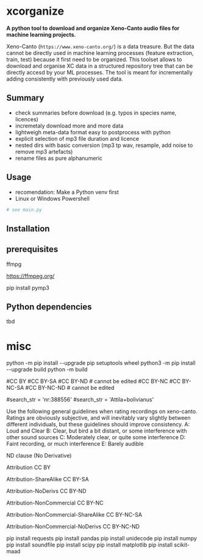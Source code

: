 # xcorganize
**A python tool to download and organize Xeno-Canto audio files for machine learning projects.**

Xeno-Canto (`https://www.xeno-canto.org/`) is a data treasure. But the data cannot be directly used in machine learning processes (feature extraction, train, test) because it first need to be organized. This toolset allows to download and organise XC data in a structured repository tree that can be directly accesd by your ML processes. 
The tool is meant for incrementally adding consistently with previously used data. 

## Summary
- check summaries before download (e.g. typos in species name, licences)
- incremetaly download more and more data 
- lightweigh meta-data format easy to postprocess with python
- explicit selection of mp3 file duration and licence
- nested dirs with basic conversion (mp3 tp wav, resample, add noise to remove mp3 artefacts)
- rename files as pure alphanumeric

## Usage
- recomendation: Make a Python venv first 
- Linux or Windows Powershell
```bash
# see main.py
```




## Installation

## prerequisites
ffmpg

https://ffmpeg.org/


pip install pymp3




## Python dependencies
tbd








# misc 
python -m pip install --upgrade pip setuptools wheel
python3 -m pip install --upgrade build
python -m build

#CC BY
#CC BY-SA 
#CC BY-ND # cannot be edited 
#CC BY-NC
#CC BY-NC-SA 
#CC BY-NC-ND # cannot be edited 

#search_str = 'nr:388556'
#search_str = 'Attila+bolivianus'

Use the following general guidelines when rating recordings on xeno-canto. Ratings are obviously subjective, and will inevitably vary slightly between different individuals, but these guidelines should improve consistency.
    A: Loud and Clear
    B: Clear, but bird a bit distant, or some interference with other sound sources
    C: Moderately clear, or quite some interference
    D: Faint recording, or much interference
    E: Barely audible

ND clause (No Derivative) 

Attribution
CC BY

Attribution-ShareAlike
CC BY-SA 

Attribution-NoDerivs
CC BY-ND 

Attribution-NonCommercial
CC BY-NC 

Attribution-NonCommercial-ShareAlike
CC BY-NC-SA 

Attribution-NonCommercial-NoDerivs
CC BY-NC-ND 

pip install requests 
pip install pandas
pip install unidecode
pip install numpy
pip install soundfile
pip install scipy
pip install matplotlib
pip install scikit-maad






